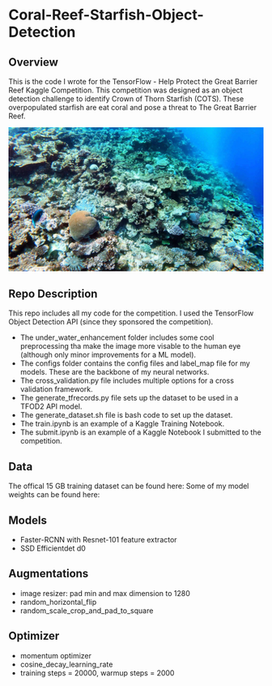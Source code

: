 # Coral-Reef-Starfish-Object-Detection

## Overview
This is the code I wrote for the TensorFlow - Help Protect the Great Barrier Reef Kaggle Competition. This competition was designed as an object detection challenge to identify Crown of Thorn Starfish (COTS). These overpopulated starfish are eat coral and pose a threat to The Great Barrier Reef.

![image](https://github.com/RaviShah1/Coral-Reef-Starfish-Object-Detection/blob/main/underwater_image_enhancement/example_after.jpg)

## Repo Description
This repo includes all my code for the competition. I used the TensorFlow Object Detection API (since they sponsored the competition). 
- The under_water_enhancement folder includes some cool preprocessing tha make the image more visable to the human eye (although only minor improvements for a ML model). 
- The configs folder contains the config files and label_map file for my models. These are the backbone of my neural networks.
- The cross_validation.py file includes multiple options for a cross validation framework.
- The generate_tfrecords.py file sets up the dataset to be used in a TFOD2 API model.
- The generate_dataset.sh file is bash code to set up the dataset.
- The train.ipynb is an example of a Kaggle Training Notebook.
- The submit.ipynb is an example of a Kaggle Notebook I submitted to the competition.

## Data
The offical 15 GB training dataset can be found here: 
Some of my model weights can be found here:

## Models
- Faster-RCNN with Resnet-101 feature extractor
- SSD Efficientdet d0

## Augmentations
- image resizer: pad min and max dimension to 1280
- random_horizontal_flip
- random_scale_crop_and_pad_to_square

## Optimizer
- momentum optimizer
- cosine_decay_learning_rate
- training steps = 20000, warmup steps = 2000
